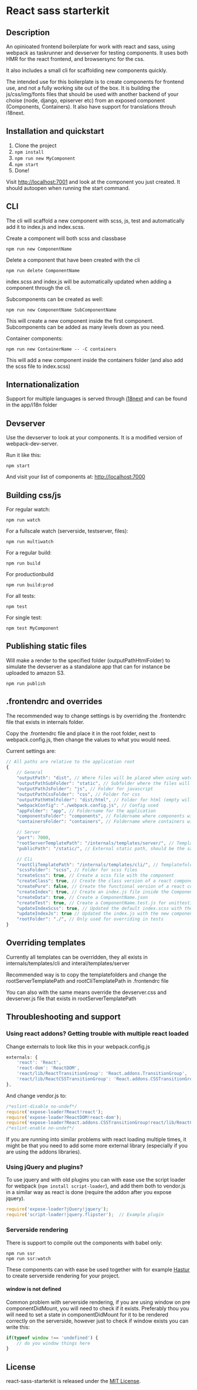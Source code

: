 # React sass starterkit

## Description

An opinioated frontend boilerplate for work with react and sass, using webpack as taskrunner and devserver for testing components. It uses both HMR for the react frontend, and browsersync for the css.

It also includes a small cli for scaffolding new components quickly.

The intended use for this boilerplate is to create components for frontend use, and not a fully working site out of the box.
It is building the js/css/img/fonts files that should be used with another backend of your choise (node, django, episerver etc) from an exposed component (Components, Containers).
It also have support for translations throuh i18next.

## Installation and quickstart

1. Clone the project
2. `npm install`
3. `npm run new MyComponent`
4. `npm start`
5. Done!

Visit [http://localhost:7001](http://localhost:7001) and look at the component you just created. It should autoopen when running the start command.

## CLI

The cli will scaffold a new component with scss, js, test and automatically add it to index.js and index.scss.

Create a component will both scss and classbase

    npm run new ComponentName

Delete a component that have been created with the cli

    npm run delete ComponentName

index.scss and index.js will be automatically updated when adding a component through the cli.

Subcomponents can be created as well:

    npm run new ComponentName SubComponentName

This will create a new component inside the first component. Subcomponents can be added as many levels down as you need.

Container components:

    npm run new ContainerName -- -C containers

This will add a new component inside the containers folder (and also add the scss file to index.scss)

## Internationalization

Support for multiple languages is served through [i18next](https://www.i18next.com/) and can be found in the app/i18n folder

## Devserver

Use the devserver to look at your components. It is a modified version of webpack-dev-server.

Run it like this:

    npm start

And visit your list of components at: [http://localhost:7000](http://localhost:7000)

## Building css/js

For regular watch:

    npm run watch

For a fullscale watch (serverside, testserver, files):

    npm run multiwatch

For a regular build:

    npm run build

For productionbuild

    npm run build:prod

For all tests:

    npm test

For single test:

    npm test MyComponent

## Publishing static files

Will make a render to the specified folder (outputPathHtmlFolder) to simulate the devserver as a standalone app that can for instance be uploaded to amazon S3.

    npm run publish

## .frontendrc and overrides

The recommended way to change settings is by overriding the .frontendrc file that exists in internals folder.

Copy the .frontendrc file and place it in the root folder, next to webpack.config.js, then change the values to what you would need.

Current settings are:

```javascript
// All paths are relative to the application root
{
    // General
    "outputPath": "dist", // Where files will be placed when using watch or build
    "outputPathSubFolder": "static", // Subfolder where the files will be placed in output path, ie now it will build the compiled files to dist/static 
    "outputPathJsFolder": "js", // Folder for javascript
    "outputPathCssFolder": "css", // Folder for css
    "outputPathHtmlFolder": "dist/html", // Folder for html (empty will place in root)
    "webpackConfig": "./webpack.config.js", // Config used
    "appFolder": "app", // Foldername for the application
    "componentsFolder": "components", // Foldername where components will be created
    "containersFolder": "containers", // Foldername where containers will be created

    // Server
    "port": 7000,
    "rootServerTemplatePath": "/internals/templates/server/", // Templatefolder for servertemplates
    "publicPath": "/static/", // External static path, should be the same for devserver and the actual production path

    // Cli
    "rootCliTemplatePath": "/internals/templates/cli/", // Templatefolder for cli
    "scssFolder": "scss", // Folder for scss files
    "createScss": true, // Create a scss file with the component
    "createClass": true, // Create the class version of a react component
    "createPure": false, // Create the functional version of a react component
    "createIndex": true, // Create an index.js file inside the ComponentName folder
    "createData": true, // Create a ComponentName.json
    "createTest": true, // Create a ComponentName.test.js for unittesting
    "updateIndexScss": true, // Updated the default index.scss with the new component
    "updateIndexJs": true // Updated the index.js with the new component
    "rootFolder": "./", // Only used for overriding in tests
}
```

## Overriding templates

Currently all templates can be overridden, they all exists in internals/templates/cli and interal/templates/server

Recommended way is to copy the templatefolders and change the rootServerTemplatePath and rootCliTemplatePath in .frontendrc file

You can also with the same means override the devserver.css and devserver.js file that exists in rootServerTemplatePath

## Throubleshooting and support

### Using react addons? Getting trouble with multiple react loaded

Change externals to look like this in your webpack.config.js

```javascript
externals: {
    'react': 'React',
    'react-dom': 'ReactDOM',
    'react/lib/ReactTransitionGroup': 'React.addons.TransitionGroup',
    'react/lib/ReactCSSTransitionGroup': 'React.addons.CSSTransitionGroup',
},
```

And change vendor.js to:

```javascript
/*eslint-disable no-undef*/
require('expose-loader?React!react');
require('expose-loader?ReactDOM!react-dom');
require('expose-loader?React.addons.CSSTransitionGroup!react/lib/ReactCSSTransitionGroup');
/*eslint-enable no-undef*/
```

If you are running into similar problems with react loading multiple times, it might be that you need to add some more external library (especially if you are using the addons libraries).

### Using jQuery and plugins?

To use jquery and with old plugins you can with ease use the script loader for webpack (`npm install script-loader`), and add them both to vendor.js in a similar way as react is done (require the addon after you expose jquery).

```javascript
require('expose-loader?jQuery!jquery');
require('script-loader!jquery.flipster');  // Example plugin
```

### Serverside rendering

There is support to compile out the components with babel only:

    npm run ssr
    npm run ssr:watch

These components can with ease be used together with for example [Hastur](https://github.com/Frojd/Hastur) to create serverside rendering for your project.

#### window is not defined

Common problem with serverside rendering, if you are using window on pre componentDidMount, you will need to check if it exists. Preferably thou you will need to set a state in componentDidMount for it to be rendered correctly on the serverside, however just to check if window exists you can write this:

```javascript
if(typeof window !== 'undefined') {
    // do you window things here
}
```

## License

react-sass-starterkit is released under the [MIT License](http://www.opensource.org/licenses/MIT).

